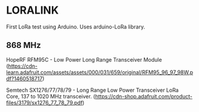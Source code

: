 # LORALINK

First LoRa test using Arduino. Uses arduino-LoRa library.

## 868 MHz
HopeRF RFM95C - Low Power Long Range Transceiver Module
(https://cdn-learn.adafruit.com/assets/assets/000/031/659/original/RFM95_96_97_98W.pdf?1460518717)

Semtech SX1276/77/78/79 - Long Range Low Power Transceiver
LoRa Core, 137 to 1020 MHz transceiver.
(https://cdn-shop.adafruit.com/product-files/3179/sx1276_77_78_79.pdf)
